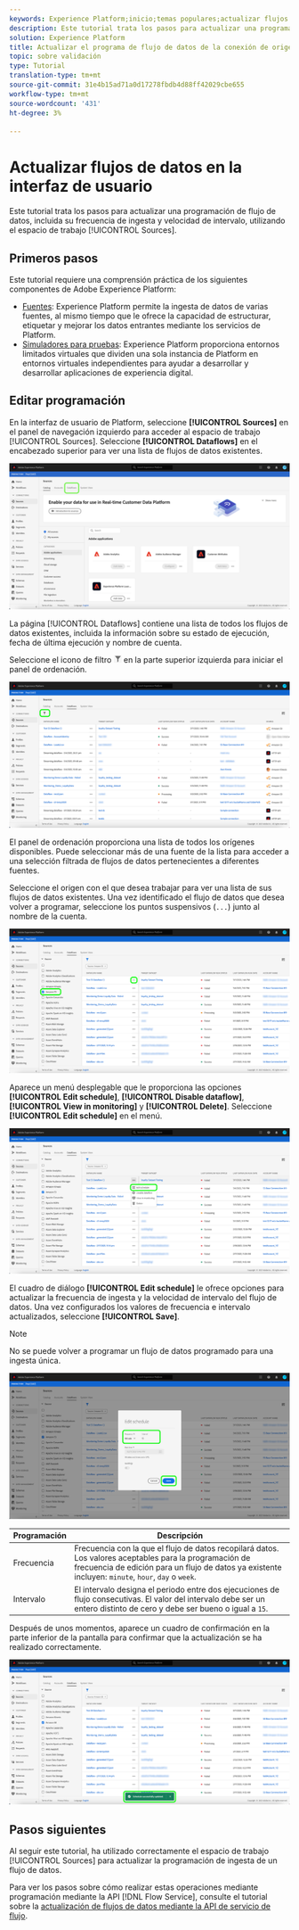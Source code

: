 ```yaml
---
keywords: Experience Platform;inicio;temas populares;actualizar flujos de datos;editar programación
description: Este tutorial trata los pasos para actualizar una programación de flujo de datos, incluida la frecuencia de ingesta y la velocidad de intervalo, mediante el espacio de trabajo de fuentes.
solution: Experience Platform
title: Actualizar el programa de flujo de datos de la conexión de origen en la interfaz de usuario
topic: sobre validación
type: Tutorial
translation-type: tm+mt
source-git-commit: 31e4b15ad71a0d17278fbdb4d88ff42029cbe655
workflow-type: tm+mt
source-wordcount: '431'
ht-degree: 3%

---
```



# Actualizar flujos de datos en la interfaz de usuario

Este tutorial trata los pasos para actualizar una programación de flujo de datos, incluida su frecuencia de ingesta y velocidad de intervalo, utilizando el espacio de trabajo [!UICONTROL Sources].

## Primeros pasos

Este tutorial requiere una comprensión práctica de los siguientes componentes de Adobe Experience Platform:

- [Fuentes](../../home.md): Experience Platform permite la ingesta de datos de varias fuentes, al mismo tiempo que le ofrece la capacidad de estructurar, etiquetar y mejorar los datos entrantes mediante los servicios de Platform.
- [Simuladores para pruebas](../../../sandboxes/home.md): Experience Platform proporciona entornos limitados virtuales que dividen una sola instancia de Platform en entornos virtuales independientes para ayudar a desarrollar y desarrollar aplicaciones de experiencia digital.

## Editar programación

En la interfaz de usuario de Platform, seleccione **[!UICONTROL Sources]** en el panel de navegación izquierdo para acceder al espacio de trabajo [!UICONTROL Sources]. Seleccione **[!UICONTROL Dataflows]** en el encabezado superior para ver una lista de flujos de datos existentes.

![catálogo](../../images/tutorials/update-dataflows/catalog.png)

La página [!UICONTROL Dataflows] contiene una lista de todos los flujos de datos existentes, incluida la información sobre su estado de ejecución, fecha de última ejecución y nombre de cuenta.

Seleccione el icono de filtro ![filter](../../images/tutorials/update/filter.png) en la parte superior izquierda para iniciar el panel de ordenación.

![filter-dataflows](../../images/tutorials/update-dataflows/filter-dataflows.png)

El panel de ordenación proporciona una lista de todos los orígenes disponibles. Puede seleccionar más de una fuente de la lista para acceder a una selección filtrada de flujos de datos pertenecientes a diferentes fuentes.

Seleccione el origen con el que desea trabajar para ver una lista de sus flujos de datos existentes. Una vez identificado el flujo de datos que desea volver a programar, seleccione los puntos suspensivos (`...`) junto al nombre de la cuenta.

![volver a programar](../../images/tutorials/update-dataflows/reschedule.png)

Aparece un menú desplegable que le proporciona las opciones **[!UICONTROL Edit schedule]**, **[!UICONTROL Disable dataflow]**, **[!UICONTROL View in monitoring]** y **[!UICONTROL Delete]**. Seleccione **[!UICONTROL Edit schedule]** en el menú.

![editar-programar](../../images/tutorials/update-dataflows/edit-schedule.png)

El cuadro de diálogo **[!UICONTROL Edit schedule]** le ofrece opciones para actualizar la frecuencia de ingesta y la velocidad de intervalo del flujo de datos. Una vez configurados los valores de frecuencia e intervalo actualizados, seleccione **[!UICONTROL Save]**.

>[!NOTE]
>
>No se puede volver a programar un flujo de datos programado para una ingesta única.

![schedule-dialog](../../images/tutorials/update-dataflows/schedule-dialog-box.png)

| Programación | Descripción |
| ---------- | ----------- |
| Frecuencia | Frecuencia con la que el flujo de datos recopilará datos. Los valores aceptables para la programación de frecuencia de edición para un flujo de datos ya existente incluyen: `minute`, `hour`, `day` o `week`. |
| Intervalo | El intervalo designa el periodo entre dos ejecuciones de flujo consecutivas. El valor del intervalo debe ser un entero distinto de cero y debe ser bueno o igual a `15`. |

Después de unos momentos, aparece un cuadro de confirmación en la parte inferior de la pantalla para confirmar que la actualización se ha realizado correctamente.

![schedule-confirm](../../images/tutorials/update-dataflows/schedule-confirm.png)

## Pasos siguientes

Al seguir este tutorial, ha utilizado correctamente el espacio de trabajo [!UICONTROL Sources] para actualizar la programación de ingesta de un flujo de datos.

Para ver los pasos sobre cómo realizar estas operaciones mediante programación mediante la API [!DNL Flow Service], consulte el tutorial sobre la [actualización de flujos de datos mediante la API de servicio de flujo](../../tutorials/api/update-dataflows.md).